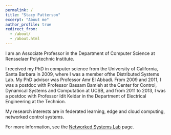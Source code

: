 ```yaml
---
permalink: /
title: "Stacy Patterson"
excerpt: "About me"
author_profile: true
redirect_from: 
  - /about/
  - /about.html
---
```


I am an Associate Professor in the Department of Computer Science at Rensselaer Polytechnic Institute.

I received my PhD in computer science from the University of California, Santa Barbara in 2009, where I was a member ofthe Distributed Systems Lab. My PhD advisor was Professor Amr El Abbadi. From 2009 and 2011, I was a postdoc with Professor Bassam Bamieh at the Center for Control, Dynamical Systems and Computation at UCSB, and from 2011 to 2013, I was a postdoc with Professor Idit Keidar in the Department of Electrical Engineering at the Technion.

My research interests are in federated learning, edge and cloud computing, networked control systems.

For more information, see the [Networked Systems Lab](https://nsl.cs.rpi.edu/) page.
